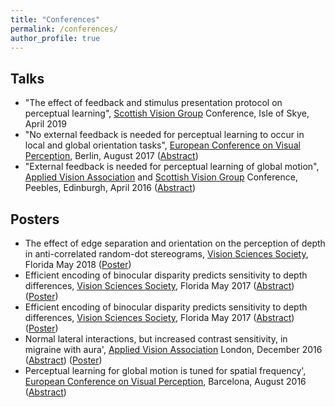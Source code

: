 ```yaml
---
title: "Conferences"
permalink: /conferences/
author_profile: true
---
```



## Talks
* "The effect of feedback and stimulus presentation protocol on perceptual learning", [Scottish Vision Group](http://svg.psy.gla.ac.uk/) Conference, Isle of Skye, April 2019
* "No external feedback is needed for perceptual learning to occur in local and global orientation tasks", [European Conference on Visual Perception](http://www.ecvp.org/2017/), Berlin,  August 2017 ([Abstract](http://journals.sagepub.com/page/pec/collections/ecvp-abstracts/index/ecvp-2017))  
* "External feedback is needed for perceptual learning of global motion", [Applied Vision Association](http://www.theava.net/) and [Scottish Vision Group](http://svg.psy.gla.ac.uk/) Conference, Peebles, Edinburgh, April 2016 ([Abstract](http://journals.sagepub.com/doi/pdf/10.1177/0301006616674873))


## Posters
* The effect of edge separation and orientation on the perception of depth in anti-correlated random-dot stereograms, [Vision Sciences Society](https://www.visionsciences.org/), Florida May 2018  ([Poster](https://www.researchgate.net/publication/325780953_The_effect_of_edge_separation_and_orientation_on_the_perception_of_depth_in_anti-correlated_random-dot_stereograms)) 
* Efficient encoding of binocular disparity predicts sensitivity to depth differences, [Vision Sciences Society](https://www.visionsciences.org/), Florida May 2017  ([Abstract](http://jov.arvojournals.org/article.aspx?articleid=2651940)) ([Poster](https://f1000research.com/posters/6-1405))  
* Efficient encoding of binocular disparity predicts sensitivity to depth differences, [Vision Sciences Society](https://www.visionsciences.org/), Florida May 2017  ([Abstract](http://jov.arvojournals.org/article.aspx?articleid=2651940)) ([Poster](https://f1000research.com/posters/6-1405))    
* Normal lateral interactions, but increased contrast sensitivity, in migraine with aura', [Applied Vision Association](http://www.theava.net/) London, December 2016 ([Abstract](http://journals.sagepub.com/doi/abs/10.1177/0301006617710756)) ([Poster](https://f1000research.com/posters/6-1455))  
* Perceptual learning for global motion is tuned for spatial frequency', [European Conference on Visual Perception](http://www.ub.edu/ecvp/), Barcelona,  August 2016 ([Abstract](http://journals.sagepub.com/doi/abs/10.1177/0301006616671273))    
